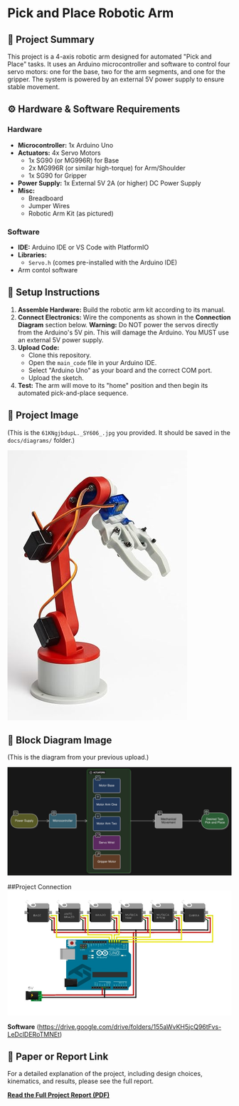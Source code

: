 # Pick and Place Robotic Arm

## 🤖 Project Summary

This project is a 4-axis robotic arm designed for automated "Pick and Place" tasks. It uses an Arduino microcontroller and software  to control four servo motors: one for the base, two for the arm segments, and one for the gripper. The system is powered by an external 5V power supply to ensure stable movement.

## ⚙️ Hardware & Software Requirements

### Hardware
* **Microcontroller:** 1x Arduino Uno
* **Actuators:** 4x Servo Motors
    * 1x SG90 (or MG996R) for Base
    * 2x MG996R (or similar high-torque) for Arm/Shoulder
    * 1x SG90 for Gripper
* **Power Supply:** 1x External 5V 2A (or higher) DC Power Supply
* **Misc:**
    * Breadboard
    * Jumper Wires
    * Robotic Arm Kit (as pictured)

### Software
* **IDE:** Arduino IDE or VS Code with PlatformIO
* **Libraries:**
    * `Servo.h` (comes pre-installed with the Arduino IDE)
* Arm contol software

## 🔧 Setup Instructions

1.  **Assemble Hardware:** Build the robotic arm kit according to its manual.
2.  **Connect Electronics:** Wire the components as shown in the **Connection Diagram** section below. **Warning:** Do NOT power the servos directly from the Arduino's 5V pin. This will damage the Arduino. You MUST use an external 5V power supply.
3.  **Upload Code:**
    * Clone this repository.
    * Open the `main_code` file in your Arduino IDE.
    * Select "Arduino Uno" as your board and the correct COM port.
    * Upload the sketch.
4.  **Test:** The arm will move to its "home" position and then begin its automated pick-and-place sequence.

## 📸 Project Image

(This is the `61KNgjbdupL._SY606_.jpg` you provided. It should be saved in the `docs/diagrams/` folder.)

![Photo of the 4-axis robotic arm](Docs/diagrams/robot_arm_photo.jpg.jpg)

## 🧩 Block Diagram Image

(This is the diagram from your previous upload.)

![Block Diagram](Docs/diagrams/block_diagram.png.jpg)

##Project Connection
![connection](Docs/diagrams/Connection.png.jpg)

**Software**
(https://drive.google.com/drive/folders/155aWvKH5jcQ96tFvs-LeDclDERoTMNEt)

## 📄 Paper or Report Link

For a detailed explanation of the project, including design choices, kinematics, and results, please see the full report.

[**Read the Full Project Report (PDF)**](Docs/report.pdf)
